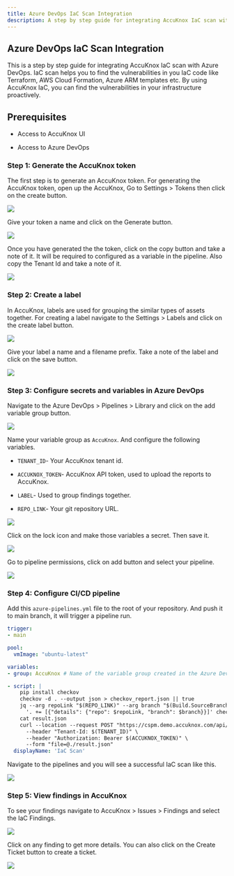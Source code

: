 ```yaml
---
title: Azure DevOps IaC Scan Integration
description: A step by step guide for integrating AccuKnox IaC scan with Azure DevOps. IaC scan helps you to find the vulnerabilities in you IaC code like Terraform, AWS Cloud Formation, Azure ARM templates etc. By using AccuKnox IaC, you can find the vulnerabilities in your infrastructure proactively.
---
```


## Azure DevOps IaC Scan Integration

This is a step by step guide for integrating AccuKnox IaC scan with Azure DevOps. IaC scan helps you to find the vulnerabilities in you IaC code like Terraform, AWS Cloud Formation, Azure ARM templates etc. By using AccuKnox IaC, you can find the vulnerabilities in your infrastructure proactively.

## Prerequisites

- Access to AccuKnox UI

- Access to Azure DevOps

### Step 1: Generate the AccuKnox token

The first step is to generate an AccuKnox token. For generating the AccuKnox token, open up the AccuKnox, Go to Settings > Tokens then click on the create button.

![](images/azure-devops/azure-iac.png)

Give your token a name and click on the Generate button.

![](images/azure-devops/azure-iac2.png)

Once you have generated the the token, click on the copy button and take a note of it. It will be required to configured as a variable in the pipeline. Also copy the Tenant Id and take a note of it.

![](images/azure-devops/azure-iac3.png)

### Step 2: Create a label

In AccuKnox, labels are used for grouping the similar types of assets together. For creating a label navigate to the Settings > Labels and click on the create label button.

![](images/azure-devops/azure-iac4.png)

Give your label a name and a filename prefix. Take a note of the label and click on the save button.

![](images/azure-devops/azure-iac5.png)

### Step 3: Configure secrets and variables in Azure DevOps

Navigate to the Azure DevOps > Pipelines > Library and click on the add variable group button.

![](images/azure-devops/azure-iac6.png)

Name your variable group as `AccuKnox`. And configure the following variables.

- `TENANT_ID`- Your AccuKnox tenant id.

- `ACCUKNOX_TOKEN`- AccuKnox API token, used to upload the reports to AccuKnox.

- `LABEL`- Used to group findings together.

- `REPO_LINK`- Your git repository URL.

![](images/azure-devops/azure-iac7.png)

Click on the lock icon and make those variables a secret. Then save it.

![](images/azure-devops/azure-iac8.png)

Go to pipeline permissions, click on add button and select your pipeline.

![](images/azure-devops/azure-iac9.png)

### Step 4: Configure CI/CD pipeline

Add this `azure-pipelines.yml` file to the root of your repository. And push it to main branch, it will trigger a pipeline run.

```yaml
trigger:
- main

pool:
  vmImage: "ubuntu-latest"

variables:
- group: AccuKnox # Name of the variable group created in the Azure DevOps

- script: |
    pip install checkov
    checkov -d . --output json > checkov_report.json || true
    jq --arg repoLink "$(REPO_LINK)" --arg branch "$(Build.SourceBranchName)" \
      '. += [{"details": {"repo": $repoLink, "branch": $branch}}]' checkov_report.json > result.json
    cat result.json
    curl --location --request POST "https://cspm.demo.accuknox.com/api/v1/artifact/?tenant_id=$(TENANT_ID)&data_type=IAC&save_to_s3=true&label_id=$(LABEL)" \
      --header "Tenant-Id: $(TENANT_ID)" \
      --header "Authorization: Bearer $(ACCUKNOX_TOKEN)" \
      --form "file=@./result.json"
  displayName: 'IaC Scan'
```

Navigate to the pipelines and you will see a successful IaC scan like this.

![](images/azure-devops/azure-iac10.png)

### Step 5: View findings in AccuKnox

To see your findings navigate to AccuKnox > Issues > Findings and select the IaC Findings.

![](images/azure-devops/azure-iac11.png)

Click on any finding to get more details. You can also click on the Create Ticket button to create a ticket.

![](images/azure-devops/azure-iac12.png)
